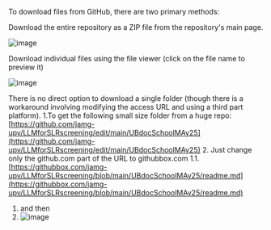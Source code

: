 To download files from GitHub, there are two primary methods:

Download the entire repository as a ZIP file from the repository's main page.

![image](https://github.com/user-attachments/assets/a4b8bb0a-720f-429d-b0e1-5eff0bda391c)

Download individual files using the file viewer (click on the file name to preview it)

![image](https://github.com/user-attachments/assets/ef3ad956-5398-4e2b-a127-9dded04d683c)

There is no direct option to download a single folder (though there is a workaround involving modifying the access URL and using a third part platform).
1.To get the following small size folder from a huge  repo: [https://github.com/jamg-upv/LLMforSLRscreening/edit/main/UBdocSchoolMAy25](https://github.com/jamg-upv/LLMforSLRscreening/edit/main/UBdocSchoolMAy25)
2. Just change only the github.com part of the URL to githubbox.com 
1.1. [https://githubbox.com/jamg-upv/LLMforSLRscreening/blob/main/UBdocSchoolMAy25/readme.md](https://githubbox.com/jamg-upv/LLMforSLRscreening/blob/main/UBdocSchoolMAy25/readme.md)
1.  and then
2.  ![image](https://github.com/user-attachments/assets/53d82ba6-d2e5-4edb-bae1-adf8fa499ed1)

